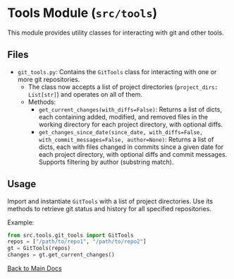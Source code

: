 # Tools Module (`src/tools`)

This module provides utility classes for interacting with git and other tools.

## Files

- `git_tools.py`: Contains the `GitTools` class for interacting with one or more git repositories.
  - The class now accepts a list of project directories (`project_dirs: List[str]`) and operates on all of them.
  - Methods:
    - `get_current_changes(with_diffs=False)`: Returns a list of dicts, each containing added, modified, and removed files in the working directory for each project directory, with optional diffs.
    - `get_changes_since_date(since_date, with_diffs=False, with_commit_messages=False, author=None)`: Returns a list of dicts, each with files changed in commits since a given date for each project directory, with optional diffs and commit messages. Supports filtering by author (substring match).

## Usage

Import and instantiate `GitTools` with a list of project directories. Use its methods to retrieve git status and history for all specified repositories.

Example:

```python
from src.tools.git_tools import GitTools
repos = ["/path/to/repo1", "/path/to/repo2"]
gt = GitTools(repos)
changes = gt.get_current_changes()
```

[Back to Main Docs](README.md)
